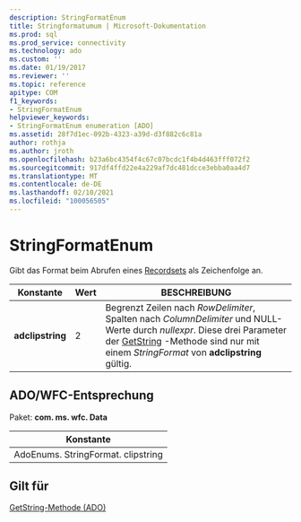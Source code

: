 ```yaml
---
description: StringFormatEnum
title: Stringformatumum | Microsoft-Dokumentation
ms.prod: sql
ms.prod_service: connectivity
ms.technology: ado
ms.custom: ''
ms.date: 01/19/2017
ms.reviewer: ''
ms.topic: reference
apitype: COM
f1_keywords:
- StringFormatEnum
helpviewer_keywords:
- StringFormatEnum enumeration [ADO]
ms.assetid: 28f7d1ec-092b-4323-a39d-d3f882c6c81a
author: rothja
ms.author: jroth
ms.openlocfilehash: b23a6bc4354f4c67c07bcdc1f4b4d463fff072f2
ms.sourcegitcommit: 917df4ffd22e4a229af7dc481dcce3ebba0aa4d7
ms.translationtype: MT
ms.contentlocale: de-DE
ms.lasthandoff: 02/10/2021
ms.locfileid: "100056505"
---
```

# <a name="stringformatenum"></a>StringFormatEnum
Gibt das Format beim Abrufen eines [Recordsets](./recordset-object-ado.md) als Zeichenfolge an.  
  
|Konstante|Wert|BESCHREIBUNG|  
|--------------|-----------|-----------------|  
|**adclipstring**|2|Begrenzt Zeilen nach *RowDelimiter*, Spalten nach *ColumnDelimiter* und NULL-Werte durch *nullexpr*. Diese drei Parameter der [GetString](./getstring-method-ado.md) -Methode sind nur mit einem *StringFormat* von **adclipstring** gültig.|  
  
## <a name="adowfc-equivalent"></a>ADO/WFC-Entsprechung  
 Paket: **com. ms. wfc. Data**  
  
|Konstante|  
|--------------|  
|AdoEnums. StringFormat. clipstring|  
  
## <a name="applies-to"></a>Gilt für  
 [GetString-Methode (ADO)](./getstring-method-ado.md)
